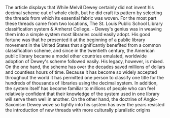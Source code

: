  The article displays that While Melvil Dewey certainly did not invent his decimal scheme out of whole cloth, but he did craft its pattern by selecting the threads from which its essential fabric was woven. For the most part these threads came from two locations, The St. Louis Public School Library classification system & Amherst College.
		- Dewey's genius was in weaving them into a simple system most libraries could easily adopt. His good fortune was that he presented it at the beginning of a public library movement in the United States that significantly benefited from a common classification scheme, and since in the twentieth century, the American public library became a model other countries emulated, worldwide adoption of Dewey's scheme followed easily.
 His legacy, however, is mixed. On the one hand, the scheme has over the decades saved millions of dollars and countless hours of time. Because it has become so widely accepted throughout the world it has permitted one person to classify one title for the hundreds of thousands of libraries using the decimal system. In addition, the system itself has become familiar to millions of people who can feel relatively confident that their knowledge of the system used in one library will serve them well in another. On the other hand, the doctrine of Anglo-Saxonism Dewey wove so tightly into his system has over the years resisted the introduction of new threads with more culturally pluralistic origins